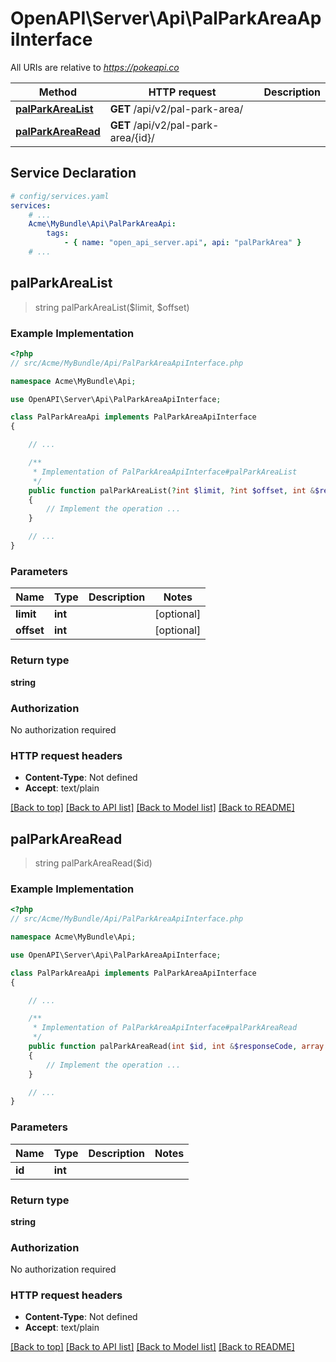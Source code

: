 # OpenAPI\Server\Api\PalParkAreaApiInterface

All URIs are relative to *https://pokeapi.co*

Method | HTTP request | Description
------------- | ------------- | -------------
[**palParkAreaList**](PalParkAreaApiInterface.md#palParkAreaList) | **GET** /api/v2/pal-park-area/ | 
[**palParkAreaRead**](PalParkAreaApiInterface.md#palParkAreaRead) | **GET** /api/v2/pal-park-area/{id}/ | 


## Service Declaration
```yaml
# config/services.yaml
services:
    # ...
    Acme\MyBundle\Api\PalParkAreaApi:
        tags:
            - { name: "open_api_server.api", api: "palParkArea" }
    # ...
```

## **palParkAreaList**
> string palParkAreaList($limit, $offset)



### Example Implementation
```php
<?php
// src/Acme/MyBundle/Api/PalParkAreaApiInterface.php

namespace Acme\MyBundle\Api;

use OpenAPI\Server\Api\PalParkAreaApiInterface;

class PalParkAreaApi implements PalParkAreaApiInterface
{

    // ...

    /**
     * Implementation of PalParkAreaApiInterface#palParkAreaList
     */
    public function palParkAreaList(?int $limit, ?int $offset, int &$responseCode, array &$responseHeaders): array|object|null
    {
        // Implement the operation ...
    }

    // ...
}
```

### Parameters

Name | Type | Description  | Notes
------------- | ------------- | ------------- | -------------
 **limit** | **int**|  | [optional]
 **offset** | **int**|  | [optional]

### Return type

**string**

### Authorization

No authorization required

### HTTP request headers

 - **Content-Type**: Not defined
 - **Accept**: text/plain

[[Back to top]](#) [[Back to API list]](../../README.md#documentation-for-api-endpoints) [[Back to Model list]](../../README.md#documentation-for-models) [[Back to README]](../../README.md)

## **palParkAreaRead**
> string palParkAreaRead($id)



### Example Implementation
```php
<?php
// src/Acme/MyBundle/Api/PalParkAreaApiInterface.php

namespace Acme\MyBundle\Api;

use OpenAPI\Server\Api\PalParkAreaApiInterface;

class PalParkAreaApi implements PalParkAreaApiInterface
{

    // ...

    /**
     * Implementation of PalParkAreaApiInterface#palParkAreaRead
     */
    public function palParkAreaRead(int $id, int &$responseCode, array &$responseHeaders): array|object|null
    {
        // Implement the operation ...
    }

    // ...
}
```

### Parameters

Name | Type | Description  | Notes
------------- | ------------- | ------------- | -------------
 **id** | **int**|  |

### Return type

**string**

### Authorization

No authorization required

### HTTP request headers

 - **Content-Type**: Not defined
 - **Accept**: text/plain

[[Back to top]](#) [[Back to API list]](../../README.md#documentation-for-api-endpoints) [[Back to Model list]](../../README.md#documentation-for-models) [[Back to README]](../../README.md)

